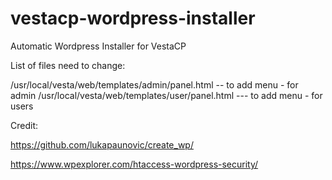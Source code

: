 # vestacp-wordpress-installer
Automatic Wordpress Installer for VestaCP


List of files need to change: 

/usr/local/vesta/web/templates/admin/panel.html -- to add menu - for admin 
/usr/local/vesta/web/templates/user/panel.html --- to add menu - for users

Credit:

https://github.com/lukapaunovic/create_wp/

https://www.wpexplorer.com/htaccess-wordpress-security/
